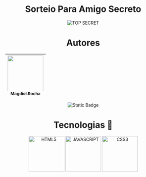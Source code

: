 ﻿<h1 align="center">Sorteio Para Amigo Secreto</h1>
<p align="center">
  <img src="https://github.com/user-attachments/assets/9a66550e-1bc8-4c46-af10-fcbe3e576eff" alt="TOP SECRET">
</p>

 <h1 align="center">Autores</h1>

| [<img loading="lazy" src="https://avatars.githubusercontent.com/u/33636082?s=400&u=4e454da3eb5d26322f7f98936fb682161d6cef71&v=4" width=115><br><sub>Magdiel Rocha</sub>](https://github.com/magdielrocha) |
| :---: |

<p align="center">
  <img src="https://img.shields.io/badge/STATUS-CONCLU%C3%8DDO-GREEN" alt="Static Badge">
</p>

<h1 align="center">Tecnologias 🚀</h1>
<p align="center">
<img src="https://github.com/user-attachments/assets/45170fdc-0b26-4af2-bd2e-39cdde2deef0" alt="HTML5" width=115>
<img src="https://github.com/user-attachments/assets/d42979aa-527b-41fa-b818-020e46fe034d" alt="JAVASCRIPT" width=115>
<img src="https://github.com/user-attachments/assets/2c4c97f4-c22a-4c26-97c0-8371e5f16e94" alt="CSS3" width=115>
</p>



